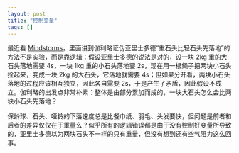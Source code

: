 ```yaml
---
layout: post
title: "控制变量"
tags: []
---
```


最近看 [Mindstorms](http://www.amazon.cn/Mindstorms-Children-Computers-And-Powerful-Ideas-Papert-Seymour-A/dp/0465046746/ref=sr_1_5?ie=UTF8&qid=1374075828&sr=8-5&keywords=mindstorms)，里面讲到伽利略证伪亚里士多德“重石头比轻石头先落地”的方法不是实验，而是靠逻辑：假设亚里士多德的说法是对的，设一块 2kg 重的大石头落地需要 4s，一块 1kg 重的小石头落地要 2s，现在用一根绳子把两块小石头拴起来，变成一块 2kg 的大石头，它落地就需要 4s；但如果分开看，两块小石头落地的过程应该相互独立，因此各自需要 2s，于是产生了矛盾，因此假设不成立。伽利略的出发点非常朴素：整体是由部分累加而成的，一块大石头怎么会比两块小石头先落地？

保龄球、石头、哑铃的下落速度总是比餐巾纸、羽毛、头发要快，但问题是前者和后者的差异仅仅在于重量么？似乎所有的逻辑错误都是由于没有控制好变量所导致的，亚里士多德以为两块石头不一样的只有重量，但没有想到还有空气阻力这么回事。


